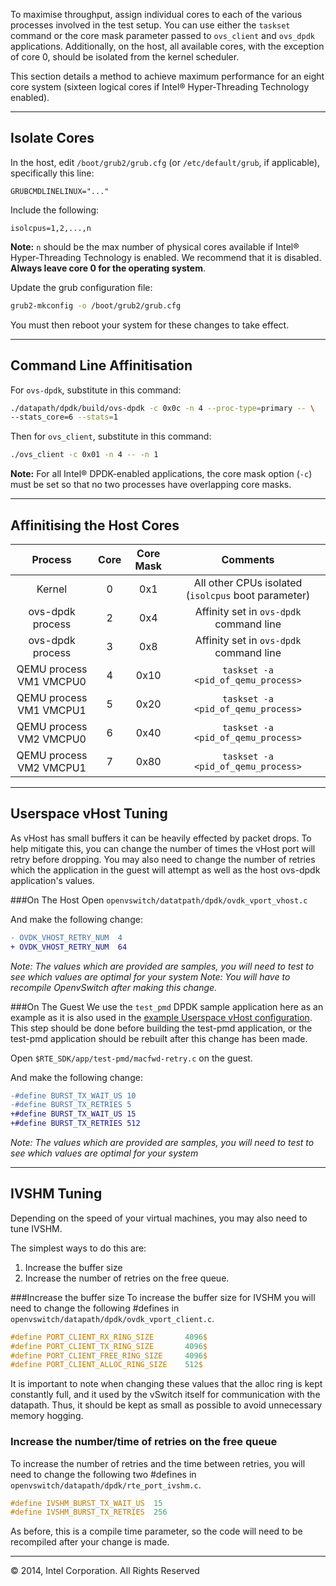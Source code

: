 To maximise throughput, assign individual cores to each of the various processes involved in the test setup. You can use either the `taskset` command or the core mask parameter passed to `ovs_client` and `ovs_dpdk` applications. Additionally, on the host, all available cores, with the exception of core 0, should be isolated from the kernel scheduler.

This section details a method to achieve maximum performance for an eight core system (sixteen logical cores if Intel® Hyper-Threading Technology enabled).

______

## Isolate Cores

In the host, edit `/boot/grub2/grub.cfg` (or `/etc/default/grub`, if applicable), specifically this line:

```
GRUBCMDLINELINUX="..."
```

Include the following:

```
isolcpus=1,2,...,n
```

**Note:** `n` should be the max number of physical cores available if Intel® Hyper-Threading Technology is enabled. We recommend that it is disabled. **Always leave core 0 for the operating system**.

Update the grub configuration file:

```bash
grub2-mkconfig -o /boot/grub2/grub.cfg
```

You must then reboot your system for these changes to take effect.

______

## Command Line Affinitisation

For `ovs-dpdk`, substitute in this command:

```bash
./datapath/dpdk/build/ovs-dpdk -c 0x0c -n 4 --proc-type=primary -- \
--stats_core=6 --stats=1
```

Then for `ovs_client`, substitute in this command:

```bash
./ovs_client -c 0x01 -n 4 -- -n 1
```

**Note:** For all Intel® DPDK-enabled applications, the core mask option (`-c`) must be set so that no two processes have overlapping core masks.

______

## Affinitising the Host Cores

| Process | Core | Core Mask | Comments |
|:-------:|:----:|:---------:|:--------:|
|Kernel           | 0 | 0x1 |All other CPUs isolated (`isolcpus` boot parameter)|
|ovs-dpdk process | 2 | 0x4 |Affinity set in `ovs-dpdk` command line |
|ovs-dpdk process | 3 | 0x8 |Affinity set in `ovs-dpdk` command line |
|QEMU process VM1 VMCPU0 | 4 | 0x10 |`taskset -a <pid_of_qemu_process>` |
|QEMU process VM1 VMCPU1 | 5 | 0x20 |`taskset -a <pid_of_qemu_process>` |
|QEMU process VM2 VMCPU0 | 6 | 0x40 |`taskset -a <pid_of_qemu_process>` |
|QEMU process VM2 VMCPU1 | 7 | 0x80 |`taskset -a <pid_of_qemu_process>` |

______

## Userspace vHost Tuning

As vHost has small buffers it can be heavily effected by packet drops. To help mitigate this, you can change the number of times the vHost port will retry before dropping. You may also need to change the number of retries which the application in the guest will attempt as well as the host ovs-dpdk application's values.


###On The Host
Open `openvswitch/datatpath/dpdk/ovdk_vport_vhost.c`

And make the following change:
```diff
- OVDK_VHOST_RETRY_NUM	4
+ OVDK_VHOST_RETRY_NUM	64
```

_Note: The values which are provided are samples, you will need to test to see which values are optimal for your system_
_Note: You will have to recompile OpenvSwitch after making this change._

###On The Guest
We use the `test_pmd` DPDK sample application here as an example as it is also used in the [example Userspace vHost configuration][doc-sample-vhost]. This step should be done before building the test-pmd application, or the test-pmd application should be rebuilt after this change has been made.

Open `$RTE_SDK/app/test-pmd/macfwd-retry.c` on the guest.

And make the following change:
```diff
-#define BURST_TX_WAIT_US 10
-#define BURST_TX_RETRIES 5
+#define BURST_TX_WAIT_US 15
+#define BURST_TX_RETRIES 512
```

_Note: The values which are provided are samples, you will need to test to see which values are optimal for your system_

______

## IVSHM Tuning

Depending on the speed of your virtual machines, you may also need to tune IVSHM. 

The simplest ways to do this are:

1. Increase the buffer size
2. Increase the number of retries on the free queue.

###Increase the buffer size
To increase the buffer size for IVSHM you will need to change the following #defines in `openvswitch/datapath/dpdk/ovdk_vport_client.c`.

```C
#define PORT_CLIENT_RX_RING_SIZE       4096$
#define PORT_CLIENT_TX_RING_SIZE       4096$
#define PORT_CLIENT_FREE_RING_SIZE     4096$
#define PORT_CLIENT_ALLOC_RING_SIZE    512$
```

It is important to note when changing these values that the alloc ring is kept constantly full, and it used by the vSwitch itself for communication with the datapath. Thus, it should be kept as small as possible to avoid unnecessary memory hogging.

### Increase the number/time of retries on the free queue 

To increase the number of retries and the time between retries, you will need to change the following two #defines in `openvswitch/datapath/dpdk/rte_port_ivshm.c`.

```C
#define IVSHM_BURST_TX_WAIT_US  15 
#define IVSHM_BURST_TX_RETRIES  256
```

As before, this is a compile time parameter, so the code will need to be recompiled after your change is made.
______

© 2014, Intel Corporation. All Rights Reserved

[doc-sample-vhost]: 04_Sample_Configurations/02_Userspace-vHost.md

